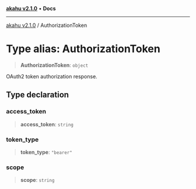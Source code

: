 [**akahu v2.1.0**](../README.md) • **Docs**

***

[akahu v2.1.0](../README.md) / AuthorizationToken

# Type alias: AuthorizationToken

> **AuthorizationToken**: `object`

OAuth2 token authorization response.

## Type declaration

### access\_token

> **access\_token**: `string`

### token\_type

> **token\_type**: `"bearer"`

### scope

> **scope**: `string`
